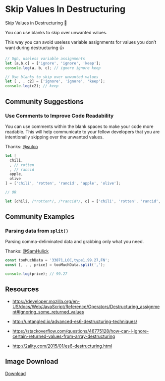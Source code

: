 # Skip Values In Destructuring

Skip Values in Destructuring 🎉

You can use blanks to skip over unwanted values.

This way you can avoid useless variable assignments for values you don’t want during destructuring 👍

```javascript
// Ugh, useless variable assignments
let [a,b,c] = ['ignore', 'ignore', 'keep'];
console.log(a, b, c); // ignore ignore keep

// Use blanks to skip over unwanted values
let [ , , c2] = ['ignore', 'ignore', 'keep'];
console.log(c2); // keep
```

## Community Suggestions

### Use Comments to Improve Code Readability

You can use comments within the blank spaces to make your code more readable.
This will help communicate to your fellow developers that you are intentionally skipping over the unwanted values.

Thanks: [@sulco](https://twitter.com/sulco/status/990952399060832257)

```js
let [
  chili,
  , // rotten
  , // rancid
  apple,
  olive
] = ['chili', 'rotten', 'rancid', 'apple', 'olive'];

// OR

let [chili, /*rotten*/, /*rancid*/, c] = ['chili', 'rotten', 'rancid', 'keep', 'olive'];
```

## Community Examples

### Parsing data from `split()`

Parsing comma-deliminated data and grabbing only what you need.

Thanks: [@SamHulick](https://twitter.com/SamHulick)

```js
const tooMuchData = '33871,LOC,type1,99.27,FN';
const [, , , price] = tooMuchData.split(',');

console.log(price); // 99.27
```

## Resources

- https://developer.mozilla.org/en-US/docs/Web/JavaScript/Reference/Operators/Destructuring_assignment#Ignoring_some_returned_values

- http://untangled.io/advanced-es6-destructuring-techniques/

- https://stackoverflow.com/questions/46775128/how-can-i-ignore-certain-returned-values-from-array-destructuring

- http://2ality.com/2015/01/es6-destructuring.html


## Image Download

[Download](https://github.com/samanthaming/code-tidbits/blob/master/images/13-skip-values-in-destructuring.png)
